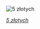 
![5 złotych](https://upload.wikimedia.org/wikipedia/commons/thumb/e/ea/POL-A1a-Bilet_Skarbowy-5_Zlotych_%281794_First_Issue%29.jpg/243px-POL-A1a-Bilet_Skarbowy-5_Zlotych_%281794_First_Issue%29.jpg)

*[5 złotych](https://wikipedia.org/wiki/File:POL-A1a-Bilet_Skarbowy-5_Zlotych_(1794_First_Issue).jpg)*
